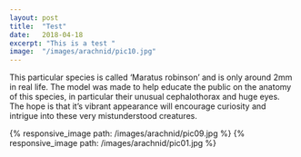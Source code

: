 ```yaml
---
layout: post
title:	"Test"
date:	2018-04-18
excerpt: "This is a test "
image:	"/images/arachnid/pic10.jpg"
---
```

This  particular species is called ‘Maratus robinson’ and is only around 2mm in real life. The model was made to help educate the public on the anatomy of this species, in particular their unusual cephalothorax and huge eyes. The hope is that it’s vibrant appearance will encourage curiosity and intrigue into these very mistunderstood creatures.

{% responsive_image path: /images/arachnid/pic09.jpg %}
{% responsive_image path: /images/arachnid/pic01.jpg %}
